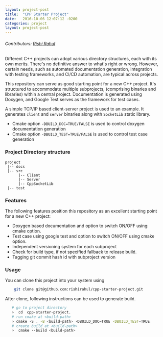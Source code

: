 ```yaml
---
layout: project-post
title:  "CPP Starter Project"
date:   2016-10-06 12:07:12 -0200
categories: project 
layout: project-post
---
```

###### Contributors: [Rishi Rahul]()

Different C++ projects can adopt various directory structures, each with its own merits. There's no definitive answer to what's right or wrong. However, certain needs, such as automated documentation generation, integration with testing frameworks, and CI/CD automation, are typical across projects.

This repository can serve as good starting point for a new C++ project. It's structured to accommodate multiple subprojects, (comprising binaries and libraries) within a central project. Documentation is generated using Doxygen, and Google Test serves as the framework for test cases.

A simple TCP/IP based client-server project is used to an example. It generates `client` and `server` binaries along with `SocketLib` static library.

- Cmake option `-DBUILD_DOC=TRUE/FALSE` is used to control doxygen documentation generation
- Cmake option `-DBUILD_TEST=TRUE/FALSE` is used to control test case generation

### Project Directory structure
```text
project
 |-- docs
 |-- src
      |-- Client  
      |-- Server
      |-- CppSocketLib
 |-- test
```

### Features
The following features position this repository as an excellent starting point for a new C++ project:
- Doxygen based documentation and option to switch ON/OFF using cmake option.
- Test case using google test and option to switch ON/OFF using cmake option.
- Independent versioning system for each subproject
- Check for build type, if not specified fallback to release build.
- Tagging git commit hash id with subproject version

### Usage
You can clone this project into your system using 
```BASH
    git clone git@github.com:rishirahul/cpp-starter-project.git
```
After clone, following instructions can be used to generate build. 
```bash
   # go to project directory
   >  cd  cpp-starter-project.
   # run cmake at <build-path>
   > cmake -S . -B <build-path> -DBUILD_DOC=TRUE -DBUILD_TEST=TRUE
   # create build at <build-path>
   >  cmake --build <build-path>
```